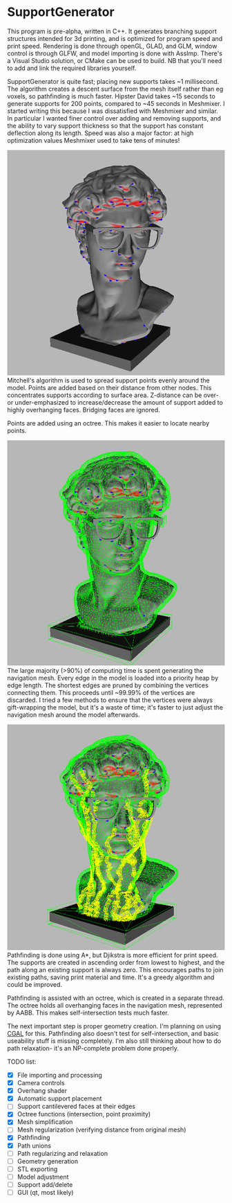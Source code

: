 # SupportGenerator
This program is pre-alpha, written in C++.  It generates branching support structures intended for 3d printing, and is optimized for program speed and print speed.  Rendering is done through openGL, GLAD, and GLM, window control is through GLFW, and model importing is done with AssImp.  There's a Visual Studio solution, or CMake can be used to build.  NB that you'll need to add and link the required libraries yourself.

SupportGenerator is quite fast; placing new supports takes ~1 millisecond.  The algorithm creates a descent surface from the mesh itself rather than eg voxels, so pathfinding is much faster.  Hipster David takes ~15 seconds to generate supports for 200 points, compared to ~45 seconds in Meshmixer.  I started writing this because I was dissatisfied with Meshmixer and similar.  In particular I wanted finer control over adding and removing supports, and the ability to vary support thickness so that the support has constant deflection along its length.  Speed was also a major factor: at high optimization values Meshmixer used to take tens of minutes!

![Hipster David with overhangs shaded red](https://raw.githubusercontent.com/hapwillis/SupportGenerator/master/SupportGenerator/resources/supportPoints.bmp)
Mitchell's algorithm is used to spread support points evenly around the model.  Points are added based on their distance from other nodes.  This concentrates supports according to surface area.  Z-distance can be over- or under-emphasized to increase/decrease the amount of support added to highly overhanging faces.  Bridging faces are ignored.  

Points are added using an octree.  This makes it easier to locate nearby points.  

![Hipster David's navigation mesh](https://raw.githubusercontent.com/hapwillis/SupportGenerator/master/SupportGenerator/resources/navmesh.bmp)
The large majority (>90%) of computing time is spent generating the navigation mesh.  Every edge in the model is loaded into a priority heap by edge length.  The shortest edges are pruned by combining the vertices connecting them.  This proceeds until ~99.99% of the vertices are discarded.  I tried a few methods to ensure that the vertices were always gift-wrapping the model, but it's a waste of time; it's faster to just adjust the navigation mesh around the model afterwards.

![Supports drawn onto Hipster David](https://raw.githubusercontent.com/hapwillis/SupportGenerator/master/SupportGenerator/resources/paths.bmp)
Pathfinding is done using A*, but Djikstra is more efficient for print speed.  The supports are created in ascending order from lowest to highest, and the path along an existing support is always zero.  This encourages paths to join existing paths, saving print material and time.  It's a greedy algorithm and could be improved.

Pathfinding is assisted with an octree, which is created in a separate thread.  The octree holds all overhanging faces in the navigation mesh, represented by AABB.  This makes self-intersection tests much faster.

The next important step is proper geometry creation.  I'm planning on using [CGAL](https://doc.cgal.org/latest/Polygon_mesh_processing/index.html#coref_ex_union_subsec) for this.  Pathfinding also doesn't test for self-intersection, and basic useability stuff is missing completely.  I'm also still thinking about how to do path relaxation- it's an NP-complete problem done properly.  

TODO list:
- [x] File importing and processing
- [x] Camera controls
- [x] Overhang shader
- [x] Automatic support placement
- [ ] Support cantilevered faces at their edges
- [x] Octree functions (intersection, point proximity)
- [x] Mesh simplification
- [ ] Mesh regularization (verifying distance from original mesh)
- [x] Pathfinding
- [x] Path unions
- [ ] Path regularizing and relaxation
- [ ] Geometry generation
- [ ] STL exporting
- [ ] Model adjustment
- [ ] Support add/delete
- [ ] GUI (qt, most likely)
